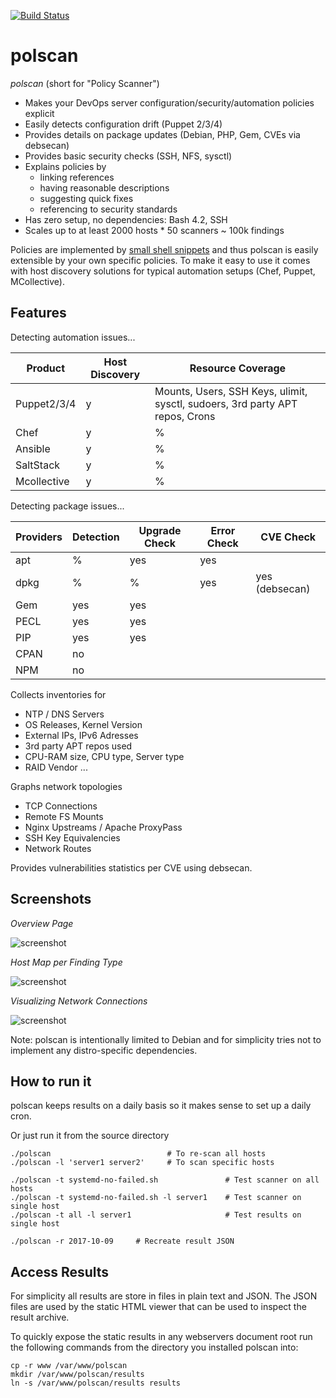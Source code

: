 [![Build Status](https://travis-ci.org/lwindolf/polscan.svg?branch=master)](https://travis-ci.org/lwindolf/polscan)

# polscan

*polscan* (short for "Policy Scanner") 
* Makes your DevOps server configuration/security/automation policies explicit
* Easily detects configuration drift (Puppet 2/3/4)
* Provides details on package updates (Debian, PHP, Gem, CVEs via debsecan)
* Provides basic security checks (SSH, NFS, sysctl)
* Explains policies by
  * linking references
  * having reasonable descriptions
  * suggesting quick fixes
  * referencing to security standards
* Has zero setup, no dependencies: Bash 4.2, SSH
* Scales up to at least 2000 hosts * 50 scanners ~ 100k findings

Policies are implemented by [small shell snippets](http://lzone.de/polscan/) and thus polscan is easily extensible by your own specific policies. To make it easy to use it comes with host discovery solutions for typical automation setups (Chef, Puppet, MCollective).

Features
--------------

Detecting automation issues...

Product     | Host Discovery | Resource Coverage
----------- | -------------- | -----------------
Puppet2/3/4 | y              | Mounts, Users, SSH Keys, ulimit, sysctl, sudoers, 3rd party APT repos, Crons 
Chef        | y              | %
Ansible     | y              | %
SaltStack   | y              | %
Mcollective | y | %

Detecting package issues...

Providers | Detection | Upgrade Check | Error Check | CVE Check
--------- | --------- | ------------- | ----------- | ---------
apt       | %         | yes           | yes
dpkg      | %         | %             | yes         | yes (debsecan)
Gem       | yes       | yes           | 
PECL      | yes       | yes           | 
PIP       | yes       | yes           | 
CPAN      | no         | 
NPM       | no         | 

Collects inventories for

* NTP / DNS Servers
* OS Releases,  Kernel Version
* External IPs, IPv6 Adresses
* 3rd party APT repos used
* CPU-RAM size, CPU type, Server type
* RAID Vendor
...

Graphs network topologies

* TCP Connections
* Remote FS Mounts
* Nginx Upstreams / Apache ProxyPass
* SSH Key Equivalencies
* Network Routes

Provides vulnerabilities statistics per CVE using debsecan.

Screenshots
-----------

*Overview Page*

![screenshot](http://lzone.de/images/polscan-overview.png)

*Host Map per Finding Type*

![screenshot](http://lzone.de/images/polscan-hostmap-group-by-domain.png)

*Visualizing Network Connections*

![screenshot](http://lzone.de/images/polscan-netviews.png)

Note: polscan is intentionally limited to Debian and for simplicity tries not to implement any distro-specific dependencies.

How to run it
-------------

polscan keeps results on a daily basis so it makes sense to set up a daily cron.

Or just run it from the source directory

    ./polscan                          # To re-scan all hosts
    ./polscan -l 'server1 server2'     # To scan specific hosts

    ./polscan -t systemd-no-failed.sh               # Test scanner on all hosts
    ./polscan -t systemd-no-failed.sh -l server1    # Test scanner on single host
    ./polscan -t all -l server1                     # Test results on single host

    ./polscan -r 2017-10-09		# Recreate result JSON

Access Results
--------------

For simplicity all results are store in files in plain text and JSON. The JSON files are used by the static HTML viewer that can be used to inspect the result archive.

To quickly expose the static results in any webservers document root run the following commands from the directory you installed polscan into:

    cp -r www /var/www/polscan
    mkdir /var/www/polscan/results
    ln -s /var/www/polscan/results results
